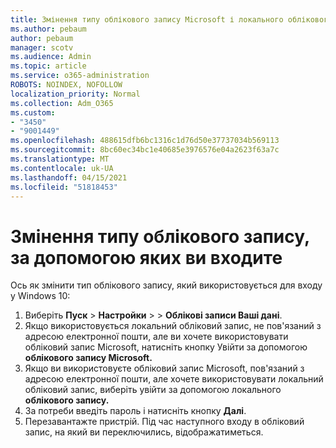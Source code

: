 ```yaml
---
title: Змінення типу облікового запису Microsoft і локального облікового запису
ms.author: pebaum
author: pebaum
manager: scotv
ms.audience: Admin
ms.topic: article
ms.service: o365-administration
ROBOTS: NOINDEX, NOFOLLOW
localization_priority: Normal
ms.collection: Adm_O365
ms.custom:
- "3450"
- "9001449"
ms.openlocfilehash: 488615dfb6bc1316c1d76d50e37737034b569113
ms.sourcegitcommit: 8bc60ec34bc1e40685e3976576e04a2623f63a7c
ms.translationtype: MT
ms.contentlocale: uk-UA
ms.lasthandoff: 04/15/2021
ms.locfileid: "51818453"
---
```

# <a name="change-the-account-type-that-you-sign-in-with"></a>Змінення типу облікового запису, за допомогою яких ви входите

Ось як змінити тип облікового запису, який використовується для входу у Windows 10:

1. Виберіть **Пуск**  >  **Настройки**  >    >  **Облікові записи Ваші дані**.
2. Якщо використовується локальний обліковий запис, не пов'язаний з адресою електронної пошти, але ви хочете використовувати обліковий запис Microsoft, натисніть кнопку Увійти за допомогою **облікового запису Microsoft.**
3. Якщо ви використовуєте обліковий запис Microsoft, пов'язаний з адресою електронної пошти, але хочете використовувати локальний обліковий запис, виберіть увійти за допомогою локального **облікового запису.**
4. За потреби введіть пароль і натисніть кнопку **Далі**.
5. Перезавантажте пристрій. Під час наступного входу в обліковий запис, на який ви переключились, відображатиметься.